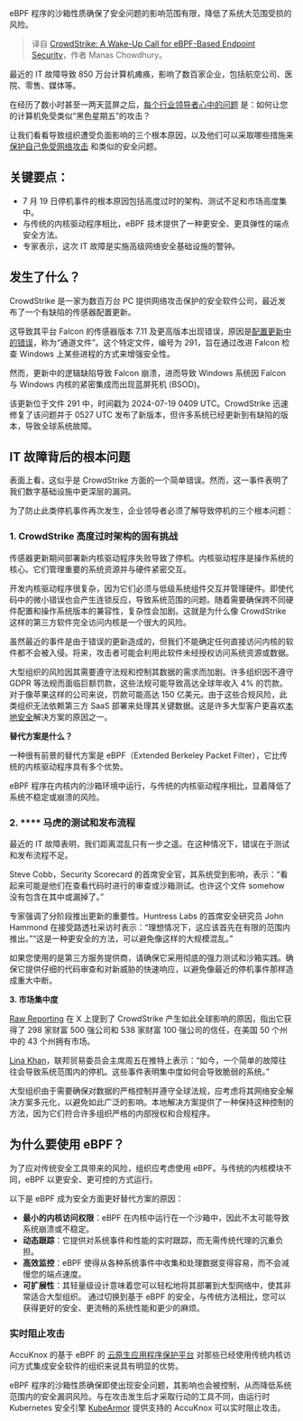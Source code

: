 
<!--
title: CrowdStrike：基于eBPF的端点安全警钟
cover: https://cdn.thenewstack.io/media/2024/07/a07f281b-screenshot-2024-07-30-at-10.32.56 am.png
-->

eBPF 程序的沙箱性质确保了安全问题的影响范围有限，降低了系统大范围受损的风险。

> 译自 [CrowdStrike: A Wake-Up Call for eBPF-Based Endpoint Security](https://thenewstack.io/crowdstrike-a-wake-up-call-for-ebpf-based-endpoint-security/)，作者 Manas Chowdhury。

最近的 IT 故障导致 850 万台计算机瘫痪，影响了数百家企业，包括航空公司、医院、零售、媒体等。

在经历了数小时甚至一两天蓝屏之后，[每个行业领导者心中的问题](https://thenewstack.io/7-urgent-lessons-from-the-crowdstrike-disaster/) 是：如何让您的计算机免受类似“黑色星期五”的攻击？

让我们看看导致组织遭受负面影响的三个根本原因，以及他们可以采取哪些措施来[保护自己免受网络攻击](https://thenewstack.io/crowdstrike-outage-what-can-cloud-native-teach-us/) 和类似的安全问题。

## 关键要点：

- 7 月 19 日停机事件的根本原因包括高度过时的架构、测试不足和市场高度集中。
- 与传统的内核驱动程序相比，eBPF 技术提供了一种更安全、更具弹性的端点安全方法。
- 专家表示，这次 IT 故障是实施高级网络安全基础设施的警钟。

## 发生了什么？

CrowdStrike 是一家为数百万台 PC 提供网络攻击保护的安全软件公司，最近发布了一个有缺陷的传感器配置更新。

这导致其平台 Falcon 的传感器版本 7.11 及更高版本出现错误，原因是[配置更新中的错误](https://thenewstack.io/5-agile-techniques-to-help-avoid-a-crowdstrike-like-issue/)，称为“通道文件”。这个特定文件，编号为 291，旨在通过改进 Falcon 检查 Windows 上某些进程的方式来增强安全性。

然而，更新中的逻辑缺陷导致 Falcon 崩溃，进而导致 Windows 系统因 Falcon 与 Windows 内核的紧密集成而出现蓝屏死机 (BSOD)。

该更新位于文件 291 中，时间戳为 2024-07-19 0409 UTC。CrowdStrike 迅速修复了该问题并于 0527 UTC 发布了新版本，但许多系统已经更新到有缺陷的版本，导致全球系统故障。

## IT 故障背后的根本问题

表面上看，这似乎是 CrowdStrike 方面的一个简单错误。然而，这一事件表明了我们数字基础设施中更深层的漏洞。

为了防止此类停机事件再次发生，企业领导者必须了解导致停机的三个根本问题：

### 1. CrowdStrike 高度过时架构的固有挑战

传感器更新期间部署新内核驱动程序失败导致了停机。内核驱动程序是操作系统的核心。它们管理重要的系统资源并与硬件紧密交互。

开发内核驱动程序很复杂，因为它们必须与低级系统组件交互并管理硬件。即使代码中的微小错误也会产生连锁反应，导致系统范围的问题。随着需要确保跨不同硬件配置和操作系统版本的兼容性，复杂性会加剧。这就是为什么像 CrowdStrike 这样的第三方软件完全访问内核是一个很大的风险。

虽然最近的事件是由于错误的更新造成的，但我们不能确定任何直接访问内核的软件都不会被入侵。将来，攻击者可能会利用此软件未经授权访问系统资源或数据。

大型组织的风险因其需要遵守法规和控制其数据的需求而加剧。许多组织因不遵守 GDPR 等法规而面临巨额罚款，这些法规可能导致高达全球年收入 4% 的罚款。对于像苹果这样的公司来说，罚款可能高达 150 亿美元。由于这些合规风险，此类组织无法依赖第三方 SaaS 部署来处理其关键数据。这是许多大型客户更喜欢[本地安全](https://www.accuknox.com/products/on-premise-security)解决方案的原因之一。

**替代方案是什么？**

一种很有前景的替代方案是 eBPF（Extended Berkeley Packet Filter），它比传统的内核驱动程序具有多个优势。

eBPF 程序在内核内的沙箱环境中运行，与传统的内核驱动程序相比，显着降低了系统不稳定或崩溃的风险。

### 2. **** 马虎的测试和发布流程

最近的 IT 故障表明，我们距离混乱只有一步之遥。在这种情况下，错误在于测试和发布流程不足。

Steve Cobb，Security Scorecard 的首席安全官，其系统受到影响，表示：“看起来可能是他们在查看代码时进行的审查或沙箱测试。也许这个文件 somehow 没有包含在其中或漏掉了。”

专家强调了分阶段推出更新的重要性。Huntress Labs 的首席安全研究员 John Hammond 在接受路透社采访时表示：“理想情况下，这应该首先在有限的范围内推出。”“这是一种更安全的方法，可以避免像这样的大规模混乱。”

如果您使用的是第三方服务提供商，请确保它采用彻底的强力测试和沙箱实践。确保它提供仔细的代码审查和对新威胁的快速响应，以避免像最近的停机事件那样造成重大中断。

**3. 市场集中度**

[Raw Reporting](https://x.com/Raw_Reporting) 在 X 上提到了 CrowdStrike 产生如此全球影响的原因，指出它获得了 298 家财富 500 强公司和 538 家财富 100 强公司的信任，在美国 50 个州中的 43 个州拥有市场。

[Lina Khan](https://x.com/linakhanFTC/status/1814395610788929649)，联邦贸易委员会主席周五在推特上表示：“如今，一个简单的故障往往会导致系统范围内的停机。这些事件表明集中度如何会导致脆弱的系统。”

大型组织由于需要确保对数据的严格控制并遵守全球法规，应考虑将其网络安全解决方案多元化，以避免如此广泛的影响。本地解决方案提供了一种保持这种控制的方法，因为它们符合许多组织严格的内部授权和合规程序。

## 为什么要使用 eBPF？

为了应对传统安全工具带来的风险，组织应考虑使用 eBPF。与传统的内核模块不同，eBPF 以更安全、更可控的方式运行。

以下是 eBPF 成为安全方面更好替代方案的原因：

* **最小的内核访问权限**：eBPF 在内核中运行在一个沙箱中，因此不太可能导致系统崩溃或不稳定。
* **动态跟踪**：它提供对系统事件和性能的实时跟踪，而无需传统代理的沉重负担。
* **高效监控**：eBPF 使得从各种系统事件中收集和处理数据变得容易，而不会减慢您的端点速度。
* **可扩展性**：其轻量级设计意味着您可以轻松地将其部署到大型网络中，使其非常适合大型组织。
通过切换到基于 eBPF 的安全，与传统方法相比，您可以获得更好的安全、更流畅的系统性能和更少的麻烦。

### 实时阻止攻击

AccuKnox 的基于 eBPF 的 [云原生应用程序保护平台](https://www.accuknox.com/products/cnapp) 对那些已经使用传统内核访问方式集成安全软件的组织来说具有明显的优势。

eBPF 程序的沙箱性质确保即使出现安全问题，其影响也会被控制，从而降低系统范围内的安全漏洞风险。与在攻击发生后才采取行动的工具不同，由运行时 Kubernetes 安全引擎 [KubeArmor](https://kubearmor.io) 提供支持的 AccuKnox 可以实时阻止攻击。
